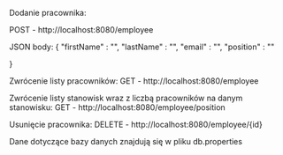 Dodanie pracownika:

POST - http://localhost:8080/employee

JSON body:
{
	"firstName" : "",
	"lastName" : "",
	"email" : "",
	"position" : ""
	
}

Zwrócenie listy pracowników:
GET - http://localhost:8080/employee

Zwrócenie listy stanowisk wraz z liczbą pracowników na danym stanowisku:
GET - http://localhost:8080/employee/position

Usunięcie pracownika:
DELETE - http://localhost:8080/employee/{id}

Dane dotyczące bazy danych znajdują się w pliku db.properties
